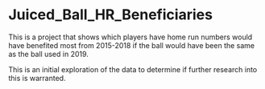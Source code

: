 # Juiced_Ball_HR_Beneficiaries
This is a project that shows which players have home run numbers would have benefited most from 2015-2018 if the ball would have been the same as the ball used in 2019.

This is an initial exploration of the data to determine if further research into this is warranted. 
